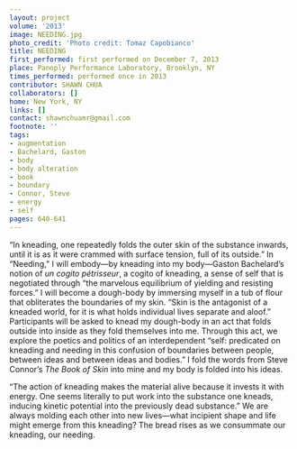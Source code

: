 ```yaml
---
layout: project
volume: '2013'
image: NEEDING.jpg
photo_credit: 'Photo credit: Tomaz Capobianco'
title: NEEDING
first_performed: first performed on December 7, 2013
place: Panoply Performance Laboratory, Brooklyn, NY
times_performed: performed once in 2013
contributor: SHAWN CHUA
collaborators: []
home: New York, NY
links: []
contact: shawnchuamr@gmail.com
footnote: ''
tags:
- augmentation
- Bachelard, Gaston
- body
- body alteration
- book
- boundary
- Connor, Steve
- energy
- self
pages: 640-641
---
```


“In kneading, one repeatedly folds the outer skin of the substance inwards, until it is as it were crammed with surface tension, full of its outside.” In “Needing,” I will embody—by kneading into my body—Gaston Bachelard’s notion of _un cogito pétrisseur_, a cogito of kneading, a sense of self that is negotiated through “the marvelous equilibrium of yielding and resisting forces.” I will become a dough-body by immersing myself in a tub of flour that obliterates the boundaries of my skin. “Skin is the antagonist of a kneaded world, for it is what holds individual lives separate and aloof.” Participants will be asked to knead my dough-body in an act that folds outside into inside as they fold themselves into me. Through this act, we explore the poetics and politics of an interdependent “self: predicated on kneading and needing in this confusion of boundaries between people, between ideas and between ideas and bodies.” I fold the words from Steve Connor’s _The Book of Skin_ into mine and my body is folded into his ideas.

“The action of kneading makes the material alive because it invests it with energy. One seems literally to put work into the substance one kneads, inducing kinetic potential into the previously dead substance.” We are always molding each other into new lives—what incipient shape and life might emerge from this kneading? The bread rises as we consummate our kneading, our needing.

